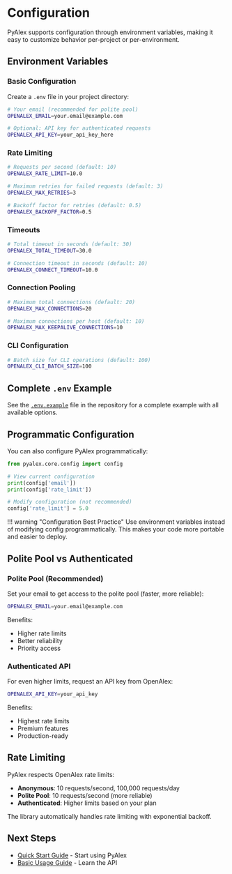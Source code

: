 # Configuration

PyAlex supports configuration through environment variables, making it easy to customize behavior per-project or per-environment.

## Environment Variables

### Basic Configuration

Create a `.env` file in your project directory:

```bash
# Your email (recommended for polite pool)
OPENALEX_EMAIL=your.email@example.com

# Optional: API key for authenticated requests
OPENALEX_API_KEY=your_api_key_here
```

### Rate Limiting

```bash
# Requests per second (default: 10)
OPENALEX_RATE_LIMIT=10.0

# Maximum retries for failed requests (default: 3)
OPENALEX_MAX_RETRIES=3

# Backoff factor for retries (default: 0.5)
OPENALEX_BACKOFF_FACTOR=0.5
```

### Timeouts

```bash
# Total timeout in seconds (default: 30)
OPENALEX_TOTAL_TIMEOUT=30.0

# Connection timeout in seconds (default: 10)
OPENALEX_CONNECT_TIMEOUT=10.0
```

### Connection Pooling

```bash
# Maximum total connections (default: 20)
OPENALEX_MAX_CONNECTIONS=20

# Maximum connections per host (default: 10)
OPENALEX_MAX_KEEPALIVE_CONNECTIONS=10
```

### CLI Configuration

```bash
# Batch size for CLI operations (default: 100)
OPENALEX_CLI_BATCH_SIZE=100
```

## Complete `.env` Example

See the [`.env.example`](https://github.com/0luhancheng0/pyalex/blob/main/.env.example) file in the repository for a complete example with all available options.

## Programmatic Configuration

You can also configure PyAlex programmatically:

```python
from pyalex.core.config import config

# View current configuration
print(config['email'])
print(config['rate_limit'])

# Modify configuration (not recommended)
config['rate_limit'] = 5.0
```

!!! warning "Configuration Best Practice"
    Use environment variables instead of modifying config programmatically. This makes your code more portable and easier to deploy.

## Polite Pool vs Authenticated

### Polite Pool (Recommended)

Set your email to get access to the polite pool (faster, more reliable):

```bash
OPENALEX_EMAIL=your.email@example.com
```

Benefits:
- Higher rate limits
- Better reliability
- Priority access

### Authenticated API

For even higher limits, request an API key from OpenAlex:

```bash
OPENALEX_API_KEY=your_api_key
```

Benefits:
- Highest rate limits
- Premium features
- Production-ready

## Rate Limiting

PyAlex respects OpenAlex rate limits:

- **Anonymous**: 10 requests/second, 100,000 requests/day
- **Polite Pool**: 10 requests/second (more reliable)
- **Authenticated**: Higher limits based on your plan

The library automatically handles rate limiting with exponential backoff.

## Next Steps

- [Quick Start Guide](quickstart.md) - Start using PyAlex
- [Basic Usage Guide](../guide/basic-usage.md) - Learn the API
